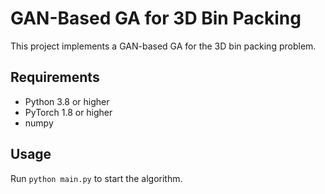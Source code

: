 # GAN-Based GA for 3D Bin Packing

This project implements a GAN-based GA for the 3D bin packing problem.

## Requirements

- Python 3.8 or higher
- PyTorch 1.8 or higher
- numpy

## Usage

Run `python main.py` to start the algorithm.
